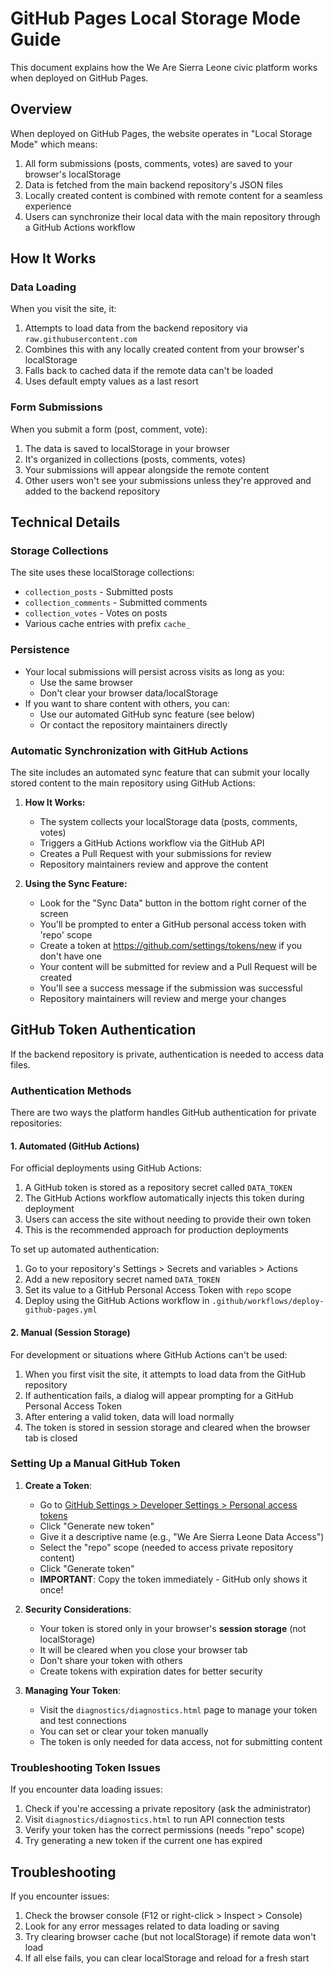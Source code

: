 # GitHub Pages Local Storage Mode Guide

This document explains how the We Are Sierra Leone civic platform works when deployed on GitHub Pages.

## Overview

When deployed on GitHub Pages, the website operates in "Local Storage Mode" which means:

1. All form submissions (posts, comments, votes) are saved to your browser's localStorage
2. Data is fetched from the main backend repository's JSON files
3. Locally created content is combined with remote content for a seamless experience
4. Users can synchronize their local data with the main repository through a GitHub Actions workflow

## How It Works

### Data Loading

When you visit the site, it:
1. Attempts to load data from the backend repository via `raw.githubusercontent.com`
2. Combines this with any locally created content from your browser's localStorage
3. Falls back to cached data if the remote data can't be loaded
4. Uses default empty values as a last resort

### Form Submissions

When you submit a form (post, comment, vote):
1. The data is saved to localStorage in your browser
2. It's organized in collections (posts, comments, votes)
3. Your submissions will appear alongside the remote content
4. Other users won't see your submissions unless they're approved and added to the backend repository

## Technical Details

### Storage Collections

The site uses these localStorage collections:
- `collection_posts` - Submitted posts
- `collection_comments` - Submitted comments
- `collection_votes` - Votes on posts
- Various cache entries with prefix `cache_`

### Persistence

- Your local submissions will persist across visits as long as you:
  - Use the same browser
  - Don't clear your browser data/localStorage
- If you want to share content with others, you can:
  - Use our automated GitHub sync feature (see below)
  - Or contact the repository maintainers directly

### Automatic Synchronization with GitHub Actions

The site includes an automated sync feature that can submit your locally stored content to the main repository using GitHub Actions:

1. **How It Works:**
   - The system collects your localStorage data (posts, comments, votes)
   - Triggers a GitHub Actions workflow via the GitHub API
   - Creates a Pull Request with your submissions for review
   - Repository maintainers review and approve the content

2. **Using the Sync Feature:**
   - Look for the "Sync Data" button in the bottom right corner of the screen
   - You'll be prompted to enter a GitHub personal access token with 'repo' scope
   - Create a token at https://github.com/settings/tokens/new if you don't have one
   - Your content will be submitted for review and a Pull Request will be created
   - You'll see a success message if the submission was successful
   - Repository maintainers will review and merge your changes

## GitHub Token Authentication

If the backend repository is private, authentication is needed to access data files.

### Authentication Methods

There are two ways the platform handles GitHub authentication for private repositories:

#### 1. Automated (GitHub Actions)

For official deployments using GitHub Actions:

1. A GitHub token is stored as a repository secret called `DATA_TOKEN`
2. The GitHub Actions workflow automatically injects this token during deployment
3. Users can access the site without needing to provide their own token
4. This is the recommended approach for production deployments

To set up automated authentication:

1. Go to your repository's Settings > Secrets and variables > Actions
2. Add a new repository secret named `DATA_TOKEN`
3. Set its value to a GitHub Personal Access Token with `repo` scope
4. Deploy using the GitHub Actions workflow in `.github/workflows/deploy-github-pages.yml`

#### 2. Manual (Session Storage)

For development or situations where GitHub Actions can't be used:

1. When you first visit the site, it attempts to load data from the GitHub repository
2. If authentication fails, a dialog will appear prompting for a GitHub Personal Access Token
3. After entering a valid token, data will load normally
4. The token is stored in session storage and cleared when the browser tab is closed

### Setting Up a Manual GitHub Token

1. **Create a Token**:
   - Go to [GitHub Settings > Developer Settings > Personal access tokens](https://github.com/settings/tokens)
   - Click "Generate new token"
   - Give it a descriptive name (e.g., "We Are Sierra Leone Data Access")
   - Select the "repo" scope (needed to access private repository content)
   - Click "Generate token"
   - **IMPORTANT**: Copy the token immediately - GitHub only shows it once!

2. **Security Considerations**:
   - Your token is stored only in your browser's **session storage** (not localStorage)
   - It will be cleared when you close your browser tab
   - Don't share your token with others
   - Create tokens with expiration dates for better security

3. **Managing Your Token**:
   - Visit the `diagnostics/diagnostics.html` page to manage your token and test connections
   - You can set or clear your token manually
   - The token is only needed for data access, not for submitting content

### Troubleshooting Token Issues

If you encounter data loading issues:

1. Check if you're accessing a private repository (ask the administrator)
2. Visit `diagnostics/diagnostics.html` to run API connection tests
3. Verify your token has the correct permissions (needs "repo" scope)
4. Try generating a new token if the current one has expired

## Troubleshooting

If you encounter issues:

1. Check the browser console (F12 or right-click > Inspect > Console)
2. Look for any error messages related to data loading or saving
3. Try clearing browser cache (but not localStorage) if remote data won't load
4. If all else fails, you can clear localStorage and reload for a fresh start
